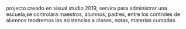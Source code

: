 projecto creado en visual studio 2019, servira para administrar una escuela,se controlara maestros, alumnos, padres, entre los controles de alumnos tendremos las asistencias a clases, notas, materias cursadas.
